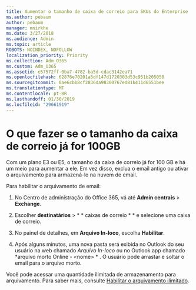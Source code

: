 ```yaml
---
title: Aumentar o tamanho de caixa de correio para SKUs do Enterprise
ms.author: pebaum
author: pebaum
manager: mnirkhe
ms.date: 3/27/2018
ms.audience: Admin
ms.topic: article
ROBOTS: NOINDEX, NOFOLLOW
localization_priority: Priority
ms.collection: Adm_O365
ms.custom: Adm_O365
ms.assetid: e57572ff-0ba7-4782-ba5d-cdac3142ea71
ms.openlocfilehash: 62876e70201a5df147d1720303d53c951b205058
ms.sourcegitcommit: 0ae6cbb8cf2836da98300767ed81b411d6551bee
ms.translationtype: MT
ms.contentlocale: pt-BR
ms.lasthandoff: 01/30/2019
ms.locfileid: "29661919"
---
```

# <a name="what-to-do-if-your-mailbox-size-is-already-100gb"></a>O que fazer se o tamanho da caixa de correio já for 100GB

Com um plano E3 ou E5, o tamanho da caixa de correio já for 100 GB e há um meio para aumentar a ele. Em vez disso, exclua o email antigo ou ativar o arquivamento para armazená-lo na nuvem de email. 
  
Para habilitar o arquivamento de email:
  
1. No Centro de administração do Office 365, vá até **Admin centrais** \> **Exchange**. 
    
2. Escolher **destinatários** \> * * caixas de correio * * e selecione uma caixa de correio. 
    
3. No painel de detalhes, em **Arquivo In-loco**, escolha **Habilitar**. 
    
4. Após alguns minutos, uma nova pasta será exibida no Outlook do seu usuário na web chamado *Arquivo In-loco* ou no Outlook app chamado *arquivo morto Online - \<nome\> * . O usuário pode arrastar e soltar o email para o arquivo morto. 
    
Você pode acessar uma quantidade ilimitada de armazenamento para arquivamento. Para saber mais, consulte [Habilitar o arquivamento ilimitado](https://support.office.com/article/enable-unlimited-archiving-in-office-365-admin-help-e2a789f2-9962-4960-9fd4-a00aa063559e).
  

